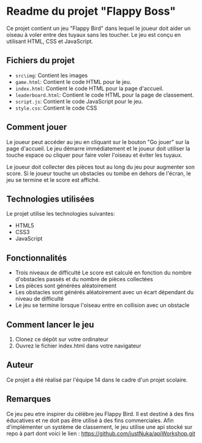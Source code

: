 # Readme du projet "Flappy Boss"

Ce projet contient un jeu "Flappy Bird" dans lequel le joueur doit aider un oiseau à voler entre des tuyaux sans les toucher. Le jeu est conçu en utilisant HTML, CSS et JavaScript.

## Fichiers du projet
- `src\img`: Contient les images 
- `game.html`: Contient le code HTML pour le jeu.
- `index.html`: Contient le code HTML pour la page d'accueil.
- `leaderboard.html`: Contient le code HTML pour la page de classement.
- `script.js`: Contient le code JavaScript pour le jeu.
- `style.css`: Contient le code CSS

## Comment jouer

Le joueur peut accéder au jeu en cliquant sur le bouton "Go jouer" sur la page d'accueil. Le jeu démarre immédiatement et le joueur doit utiliser la touche espace ou cliquer pour faire voler l'oiseau et éviter les tuyaux.

Le joueur doit collecter des pièces tout au long du jeu pour augmenter son score. Si le joueur touche un obstacles ou tombe en dehors de l'écran, le jeu se termine et le score est affiché.

## Technologies utilisées

Le projet utilise les technologies suivantes:

- HTML5
- CSS3
- JavaScript

## Fonctionnalités
- Trois niveaux de difficulté
Le score est calculé en fonction du nombre d'obstacles passés et du nombre de pièces collectées
- Les pièces sont générées aléatoirement
- Les obstacles sont générés aléatoirement avec un écart dépendant du niveau de difficulté
- Le jeu se termine lorsque l'oiseau entre en collision avec un obstacle

## Comment lancer le jeu

1. Clonez ce dépôt sur votre ordinateur
2. Ouvrez le fichier index.html dans votre navigateur

## Auteur

Ce projet a été réalisé par l'équipe 14  dans le cadre d'un projet scolaire.

## Remarques

Ce jeu peu etre inspirer du célèbre jeu Flappy Bird. Il est destiné à des fins éducatives et ne doit pas être utilisé à des fins commerciales.
Afin d'implémenter un système de classement, le jeu utilise une api stocké sur repo à part dont voici le lien :
https://github.com/justNuka/apiWorkshop.git

